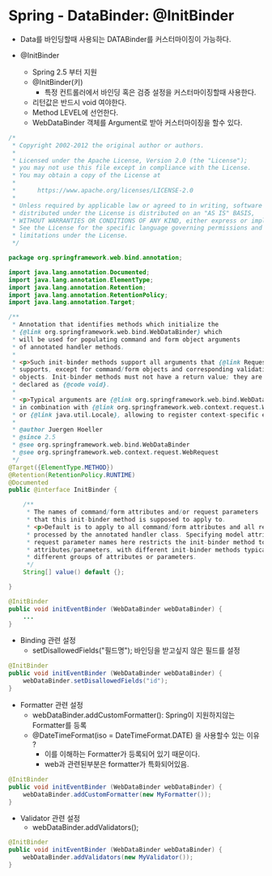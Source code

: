 # Spring - DataBinder: @InitBinder
- Data를 바인딩할때 사용되는 DATABinder를 커스터마이징이 가능하다.

- @InitBinder
	- Spring 2.5 부터 지원
	- @InitBinder(키)
		- 특정 컨트롤러에서 바인딩 혹은 검증 설정을 커스터마이징할때 사용한다.
	- 리턴값은 반드시 void 여야한다.
	- Method LEVEL에 선언한다.
	- WebDataBinder 객체를 Argument로 받아 커스터마이징을 할수 있다.

```java
/*
 * Copyright 2002-2012 the original author or authors.
 *
 * Licensed under the Apache License, Version 2.0 (the "License");
 * you may not use this file except in compliance with the License.
 * You may obtain a copy of the License at
 *
 *      https://www.apache.org/licenses/LICENSE-2.0
 *
 * Unless required by applicable law or agreed to in writing, software
 * distributed under the License is distributed on an "AS IS" BASIS,
 * WITHOUT WARRANTIES OR CONDITIONS OF ANY KIND, either express or implied.
 * See the License for the specific language governing permissions and
 * limitations under the License.
 */

package org.springframework.web.bind.annotation;

import java.lang.annotation.Documented;
import java.lang.annotation.ElementType;
import java.lang.annotation.Retention;
import java.lang.annotation.RetentionPolicy;
import java.lang.annotation.Target;

/**
 * Annotation that identifies methods which initialize the
 * {@link org.springframework.web.bind.WebDataBinder} which
 * will be used for populating command and form object arguments
 * of annotated handler methods.
 *
 * <p>Such init-binder methods support all arguments that {@link RequestMapping}
 * supports, except for command/form objects and corresponding validation result
 * objects. Init-binder methods must not have a return value; they are usually
 * declared as {@code void}.
 *
 * <p>Typical arguments are {@link org.springframework.web.bind.WebDataBinder}
 * in combination with {@link org.springframework.web.context.request.WebRequest}
 * or {@link java.util.Locale}, allowing to register context-specific editors.
 *
 * @author Juergen Hoeller
 * @since 2.5
 * @see org.springframework.web.bind.WebDataBinder
 * @see org.springframework.web.context.request.WebRequest
 */
@Target({ElementType.METHOD})
@Retention(RetentionPolicy.RUNTIME)
@Documented
public @interface InitBinder {

	/**
	 * The names of command/form attributes and/or request parameters
	 * that this init-binder method is supposed to apply to.
	 * <p>Default is to apply to all command/form attributes and all request parameters
	 * processed by the annotated handler class. Specifying model attribute names or
	 * request parameter names here restricts the init-binder method to those specific
	 * attributes/parameters, with different init-binder methods typically applying to
	 * different groups of attributes or parameters.
	 */
	String[] value() default {};

}
```

```java
@InitBinder
public void initEventBinder (WebDataBinder webDataBinder) {
	...
}
```

- Binding 관련 설정
	- setDisallowedFields("필드명"); 바인딩을 받고싶지 않은 필드를 설정

```java
@InitBinder
public void initEventBinder (WebDataBinder webDataBinder) {
	webDataBinder.setDisallowedFields("id");
}
```

- Formatter 관련 설정
	- webDataBinder.addCustomFormatter(): Spring이 지원하지않는 Formatter를 등록
	- @DateTimeFormat(iso = DateTimeFormat.DATE) 을 사용할수 있는 이유 ?
		- 이를 이해하는 Formatter가 등록되어 있기 때문이다.
		- web과 관련된부분은 formatter가 특화되어있음.
```java
@InitBinder
public void initEventBinder (WebDataBinder webDataBinder) {
	webDataBinder.addCustomFormatter(new MyFormatter());
}
```

- Validator 관련 설정
	- webDataBinder.addValidators();
```java
@InitBinder
public void initEventBinder (WebDataBinder webDataBinder) {
	webDataBinder.addValidators(new MyValidator());
}
```
